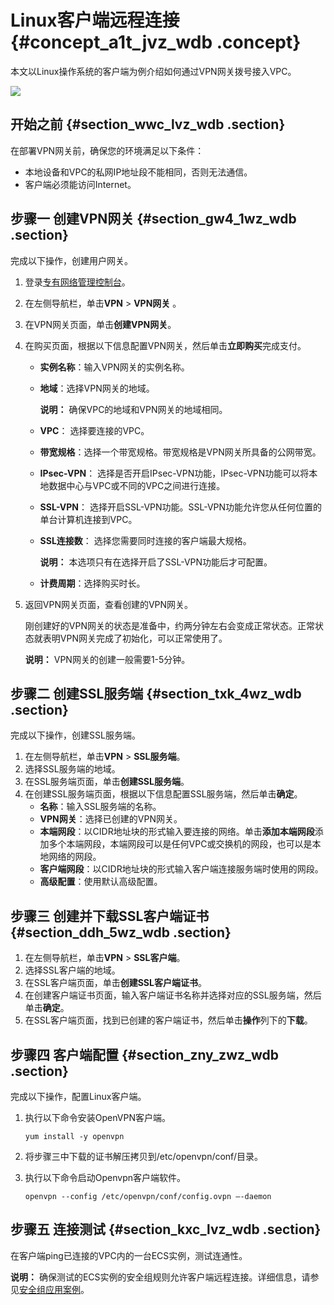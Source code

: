 # Linux客户端远程连接 {#concept_a1t_jvz_wdb .concept}

本文以Linux操作系统的客户端为例介绍如何通过VPN网关拨号接入VPC。

![](http://static-aliyun-doc.oss-cn-hangzhou.aliyuncs.com/assets/img/13354/15608267583324_zh-CN.png) 

## 开始之前 {#section_wwc_lvz_wdb .section}

在部署VPN网关前，确保您的环境满足以下条件：

-   本地设备和VPC的私网IP地址段不能相同，否则无法通信。
-   客户端必须能访问Internet。

## 步骤一 创建VPN网关 {#section_gw4_1wz_wdb .section}

完成以下操作，创建用户网关。

1.  登录[专有网络管理控制台](https://vpcnext.console.aliyun.com/nat/)。
2.  在左侧导航栏，单击**VPN** \> **VPN网关** 。
3.  在VPN网关页面，单击**创建VPN网关**。
4.  在购买页面，根据以下信息配置VPN网关，然后单击**立即购买**完成支付。
    -   **实例名称**：输入VPN网关的实例名称。
    -   **地域**：选择VPN网关的地域。

        **说明：** 确保VPC的地域和VPN网关的地域相同。

    -   **VPC**： 选择要连接的VPC。
    -   **带宽规格**：选择一个带宽规格。带宽规格是VPN网关所具备的公网带宽。
    -   **IPsec-VPN**： 选择是否开启IPsec-VPN功能，IPsec-VPN功能可以将本地数据中心与VPC或不同的VPC之间进行连接。
    -   **SSL-VPN**： 选择开启SSL-VPN功能。SSL-VPN功能允许您从任何位置的单台计算机连接到VPC。
    -   **SSL连接数**： 选择您需要同时连接的客户端最大规格。

        **说明：** 本选项只有在选择开启了SSL-VPN功能后才可配置。

    -   **计费周期**：选择购买时长。
5.  返回VPN网关页面，查看创建的VPN网关。

    刚创建好的VPN网关的状态是准备中，约两分钟左右会变成正常状态。正常状态就表明VPN网关完成了初始化，可以正常使用了。

    **说明：** VPN网关的创建一般需要1-5分钟。


## 步骤二 创建SSL服务端 {#section_txk_4wz_wdb .section}

完成以下操作，创建SSL服务端。

1.  在左侧导航栏，单击**VPN** \> **SSL服务端**。
2.  选择SSL服务端的地域。
3.  在SSL服务端页面，单击**创建SSL服务端**。
4.  在创建SSL服务端页面，根据以下信息配置SSL服务端，然后单击**确定**。
    -   **名称**：输入SSL服务端的名称。
    -   **VPN网关**：选择已创建的VPN网关。
    -   **本端网段**：以CIDR地址块的形式输入要连接的网络。单击**添加本端网段**添加多个本端网段，本端网段可以是任何VPC或交换机的网段，也可以是本地网络的网段。
    -   **客户端网段**：以CIDR地址块的形式输入客户端连接服务端时使用的网段。
    -   **高级配置**：使用默认高级配置。

## 步骤三 创建并下载SSL客户端证书 {#section_ddh_5wz_wdb .section}

1.  在左侧导航栏，单击**VPN** \> **SSL客户端**。
2.  选择SSL客户端的地域。
3.  在SSL客户端页面，单击**创建SSL客户端证书**。
4.  在创建客户端证书页面，输入客户端证书名称并选择对应的SSL服务端，然后单击**确定**。
5.  在SSL客户端页面，找到已创建的客户端证书，然后单击**操作**列下的**下载**。

## 步骤四 客户端配置 {#section_zny_zwz_wdb .section}

完成以下操作，配置Linux客户端。

1.  执行以下命令安装OpenVPN客户端。

    ``` {#codeblock_msg_t1k_7cc}
    yum install -y openvpn
    ```

2.  将步骤三中下载的证书解压拷贝到/etc/openvpn/conf/目录。
3.  执行以下命令启动Openvpn客户端软件。

    ``` {#codeblock_kw5_qcq_vmr}
    openvpn --config /etc/openvpn/conf/config.ovpn –-daemon
    ```


## 步骤五 连接测试 {#section_kxc_lvz_wdb .section}

在客户端ping已连接的VPC内的一台ECS实例，测试连通性。

**说明：** 确保测试的ECS实例的安全组规则允许客户端远程连接。详细信息，请参见[安全组应用案例](../../../../cn.zh-CN/安全/安全组/安全组应用案例.md#)。

